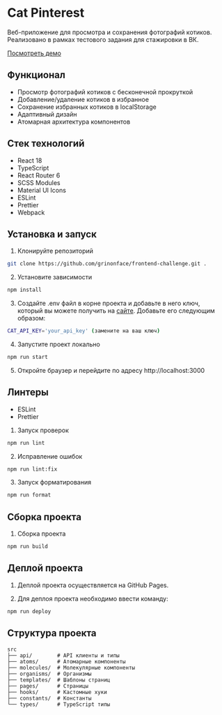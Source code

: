 # Cat Pinterest

Веб-приложение для просмотра и сохранения фотографий котиков. Реализовано в рамках тестового задания для стажировки в ВК.

[Посмотреть демо](https://grinonface.github.io/frontend-challenge/)

## Функционал
- Просмотр фотографий котиков с бесконечной прокруткой
- Добавление/удаление котиков в избранное
- Сохранение избранных котиков в localStorage
- Адаптивный дизайн
- Атомарная архитектура компонентов

## Стек технологий
- React 18
- TypeScript
- React Router 6
- SCSS Modules
- Material UI Icons
- ESLint
- Prettier
- Webpack

## Установка и запуск

1. Клонируйте репозиторий

```bash
git clone https://github.com/grinonface/frontend-challenge.git .
```

2. Установите зависимости

```bash
npm install
```

3. Создайте .env файл в корне проекта и добавьте в него ключ, который вы можете получить на [сайте](https://thecatapi.com/). Добавьте его следующим образом:	

```bash
CAT_API_KEY='your_api_key' (замените на ваш ключ)
```

4. Запустите проект локально

```bash
npm run start
```

5. Откройте браузер и перейдите по адресу http://localhost:3000	

## Линтеры

- ESLint
- Prettier

1. Запуск проверок

```bash
npm run lint
```

2. Исправление ошибок

```bash
npm run lint:fix
```

3. Запуск форматирования

```bash
npm run format
```

## Сборка проекта

1. Сборка проекта

```bash
npm run build
```

## Деплой проекта

1. Деплой проекта осуществляется на GitHub Pages.

2. Для деплоя проекта необходимо ввести команду:

```bash
npm run deploy
```
## Структура проекта

```
src 
├── api/ 		# API клиенты и типы
├── atoms/ 		# Атомарные компоненты
├── molecules/  # Молекулярные компоненты
├── organisms/  # Организмы
├── templates/  # Шаблоны страниц
├── pages/ 		# Страницы
├── hooks/ 		# Кастомные хуки
├── constants/ 	# Константы
└── types/ 		# TypeScript типы
```

